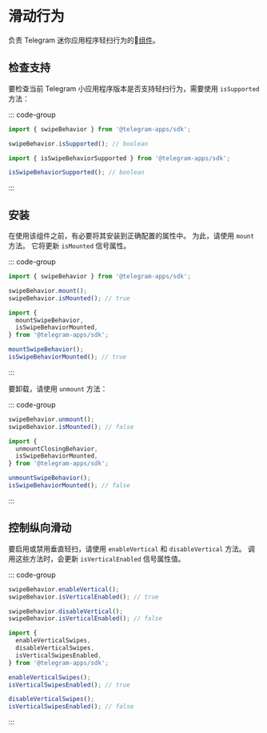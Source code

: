 # 滑动行为

负责 Telegram 迷你应用程序轻扫行为的💠[组件](../scopes.md)。

## 检查支持

要检查当前 Telegram 小应用程序版本是否支持轻扫行为，需要使用
`isSupported` 方法：

::: code-group

```ts [Variable]
import { swipeBehavior } from '@telegram-apps/sdk';

swipeBehavior.isSupported(); // boolean
```

```ts [Functions]
import { isSwipeBehaviorSupported } from '@telegram-apps/sdk';

isSwipeBehaviorSupported(); // boolean
```

:::

## 安装

在使用该组件之前，有必要将其安装到正确配置的属性中。
为此，请使用 `mount` 方法。 它将更新 `isMounted` 信号属性。

::: code-group

```ts [Variable]
import { swipeBehavior } from '@telegram-apps/sdk';

swipeBehavior.mount();
swipeBehavior.isMounted(); // true
```

```ts [Functions]
import {
  mountSwipeBehavior,
  isSwipeBehaviorMounted,
} from '@telegram-apps/sdk';

mountSwipeBehavior(); 
isSwipeBehaviorMounted(); // true
```

:::

要卸载，请使用 `unmount` 方法：

::: code-group

```ts [Variable]
swipeBehavior.unmount(); 
swipeBehavior.isMounted(); // false
```

```ts [Functions]
import {
  unmountClosingBehavior,
  isSwipeBehaviorMounted,
} from '@telegram-apps/sdk';

unmountSwipeBehavior(); 
isSwipeBehaviorMounted(); // false
```

:::

## 控制纵向滑动

要启用或禁用垂直轻扫，请使用 `enableVertical` 和 `disableVertical` 方法。
调用这些方法时，会更新 `isVerticalEnabled` 信号属性值。

::: code-group

```ts [Variable]
swipeBehavior.enableVertical();
swipeBehavior.isVerticalEnabled(); // true

swipeBehavior.disableVertical();
swipeBehavior.isVerticalEnabled(); // false
```

```ts [Functions]
import {
  enableVerticalSwipes,
  disableVerticalSwipes,
  isVerticalSwipesEnabled,
} from '@telegram-apps/sdk';

enableVerticalSwipes();
isVerticalSwipesEnabled(); // true

disableVerticalSwipes();
isVerticalSwipesEnabled(); // false
```

:::